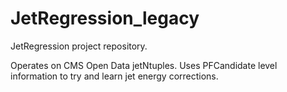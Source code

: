 # JetRegression_legacy
JetRegression project repository.

Operates on CMS Open Data jetNtuples. Uses PFCandidate level information to try and learn jet energy corrections.
